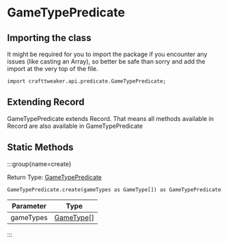 # GameTypePredicate

## Importing the class

It might be required for you to import the package if you encounter any issues (like casting an Array), so better be safe than sorry and add the import at the very top of the file.
```zenscript
import crafttweaker.api.predicate.GameTypePredicate;
```


## Extending Record

GameTypePredicate extends Record. That means all methods available in Record are also available in GameTypePredicate

## Static Methods

:::group{name=create}

Return Type: [GameTypePredicate](/vanilla/api/predicate/GameTypePredicate)

```zenscript
GameTypePredicate.create(gameTypes as GameType[]) as GameTypePredicate
```

| Parameter |                   Type                    |
|-----------|-------------------------------------------|
| gameTypes | [GameType](/vanilla/api/world/GameType)[] |


:::

